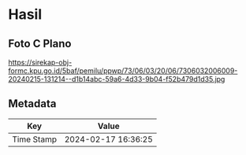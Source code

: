 # Hasil

## Foto C Plano

https://sirekap-obj-formc.kpu.go.id/5baf/pemilu/ppwp/73/06/03/20/06/7306032006009-20240215-131214--d1b14abc-59a6-4d33-9b04-f52b479d1d35.jpg


## Metadata

| Key        | Value               |
| ---------- | ------------------- |
| Time Stamp | 2024-02-17 16:36:25 |



